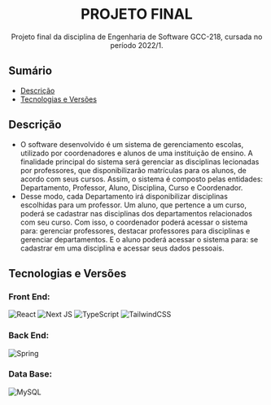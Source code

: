 <h1 align="center">PROJETO FINAL</h1>
<p align="center">
  Projeto final da disciplina de Engenharia de Software GCC-218, cursada no período 2022/1.
</p>

## Sumário

- [Descrição](#descrição)
- [Tecnologias e Versões](#tecnologias-e-versões)

## Descrição 
-   O software desenvolvido é um sistema de gerenciamento escolas, utilizado por coordenadores e alunos de uma  instituição de ensino. A finalidade principal do sistema será gerenciar as disciplinas lecionadas por professores,
que disponibilizarão matrículas para os alunos, de acordo com seus cursos. Assim, o sistema é composto pelas entidades: Departamento, Professor, Aluno, Disciplina, Curso e Coordenador.
-   Desse modo, cada Departamento irá disponibilizar disciplinas escolhidas para um professor. Um aluno, que pertence a um curso, poderá se cadastrar nas disciplinas dos departamentos relacionados com seu curso. Com isso,
o coordenador poderá acessar o sistema para: gerenciar professores, destacar professores para disciplinas e gerenciar departamentos. E o aluno poderá acessar o sistema para: se cadastrar em uma disciplina e acessar seus dados pessoais.

## Tecnologias e Versões

### Front End:
![React](https://img.shields.io/badge/react-v18.2.0-%2320232a.svg?style=for-the-badge&logo=react&logoColor=%2361DAFB)
![Next JS](https://img.shields.io/badge/Next-v12.2.5-%2320232a.svg?style=for-the-badge&logo=next.js&logoColor=white)
![TypeScript](https://img.shields.io/badge/typescript-v4.7.4-%2320232a.svg?style=for-the-badge&logo=typescript&logoColor=white)
![TailwindCSS](https://img.shields.io/badge/tailwindcss-v3.1.8-%2320232a.svg?style=for-the-badge&logo=tailwind-css&logoColor=white)
### Back End:
![Spring](https://img.shields.io/badge/spring-v2.7.0-%2320232a.svg?style=for-the-badge&logo=spring&logoColor=white)
### Data Base:
![MySQL](https://img.shields.io/badge/mysql-v8.0.0-%2320232a.svg?style=for-the-badge&logo=mysql&logoColor=white)

